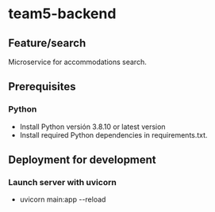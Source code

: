 # team5-backend
## Feature/search
Microservice for accommodations search.

## Prerequisites
### Python
* Install Python versión 3.8.10 or latest version
* Install required Python dependencies in requirements.txt.

## Deployment for development
### Launch server with uvicorn
* uvicorn main:app --reload

